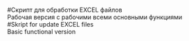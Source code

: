 #Скрипт для обработки EXCEL файлов   
Рабочая версия с рабочими всеми основными функциями  
#Skript for update EXCEL files  
Basic functional version

